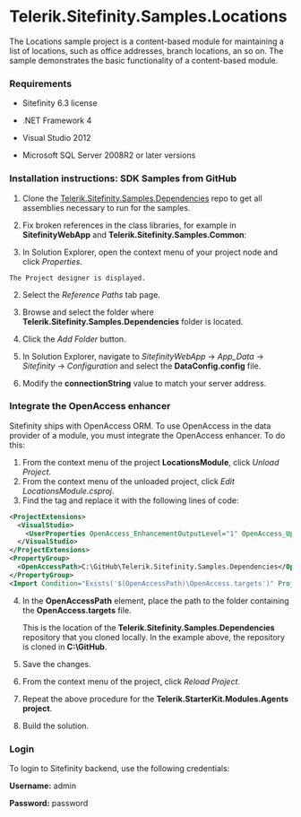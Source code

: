Telerik.Sitefinity.Samples.Locations
====================================

The Locations sample project is a content-based module for maintaining a list of locations, such as office addresses, branch locations, an so on. The sample demonstrates the basic functionality of a content-based module. 

### Requirements

* Sitefinity 6.3 license

* .NET Framework 4

* Visual Studio 2012

* Microsoft SQL Server 2008R2 or later versions


### Installation instructions: SDK Samples from GitHub

1. Clone the [Telerik.Sitefinity.Samples.Dependencies](https://github.com/Sitefinty-SDK/Telerik.Sitefinity.Samples.Dependencies) repo to get all assemblies necessary to run for the samples.
2. Fix broken references in the class libraries, for example in **SitefinityWebApp** and **Telerik.Sitefinity.Samples.Common**:

  1. In Solution Explorer, open the context menu of your project node and click _Properties_.  
  
    The Project designer is displayed.
  2. Select the _Reference Paths_ tab page.
  3. Browse and select the folder where **Telerik.Sitefinity.Samples.Dependencies** folder is located.
  4. Click the _Add Folder_ button.


3. In Solution Explorer, navigate to _SitefinityWebApp_ -> *App_Data* -> _Sitefinity_ -> _Configuration_ and select the **DataConfig.config** file. 
4. Modify the **connectionString** value to match your server address.

### Integrate the OpenAccess enhancer


Sitefinity ships with OpenAccess ORM. To use OpenAccess in the data provider of a module, you must integrate the OpenAccess enhancer. To do this:


1. From the context menu of the project **LocationsModule**, click _Unload Project_.
2. From the context menu of the unloaded project, click _Edit LocationsModule.csproj_.
3. Find the **<ProjectExtensions>** tag and replace it with the following lines of code:
```xml
<ProjectExtensions>
  <VisualStudio>
    <UserProperties OpenAccess_EnhancementOutputLevel="1" OpenAccess_UpdateDatabase="False" OpenAccess_Enhancing="False" OpenAccess_ConnectionId="DatabaseConnection1" OpenAccess_ConfigFile="App.config" />
  </VisualStudio>
</ProjectExtensions>
<PropertyGroup>
  <OpenAccessPath>C:\GitHub\Telerik.Sitefinity.Samples.Dependencies</OpenAccessPath>
</PropertyGroup>
<Import Condition="Exists('$(OpenAccessPath)\OpenAccess.targets')" Project="$(OpenAccessPath)\OpenAccess.targets" />

```

4. In the **OpenAccessPath** element, place the path to the folder containing the **OpenAccess.targets** file. 

    This is the location of the **Telerik.Sitefinity.Samples.Dependencies** repository that you cloned locally. In the example above, the repository is cloned in **C:\GitHub**.
    
5. Save the changes.
6. From the context menu of the project, click _Reload Project_.
7. Repeat the above procedure for the **Telerik.StarterKit.Modules.Agents project**.
8. Build the solution.



### Login

To login to Sitefinity backend, use the following credentials: 

**Username:** admin

**Password:** password


